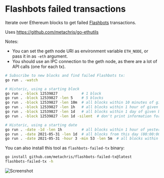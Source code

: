 # Flashbots failed transactions

Iterate over Ethereum blocks to get failed [Flashbots](https://github.com/flashbots/pm) transactions.

Uses https://github.com/metachris/go-ethutils

Notes: 

* You can set the geth node URI as environment variable `ETH_NODE`, or pass it in as `-eth` argument.
* You should use an IPC connection to the geth node, as there are a lot of API calls (one for each tx).

```bash
# Subscribe to new blocks and find failed Flashbots tx:
go run . -watch

# Historic, using a starting block
go run . -block 12539827           # 1 block
go run . -block 12539827 -len 5    # 5 blocks
go run . -block 12539827 -len 10m  # all blocks within 10 minutes of given block
go run . -block 12539827 -len 1h   # all blocks within 1 hour of given block
go run . -block 12539827 -len 1d   # all blocks within 1 day of given block
go run . -block 12539827 -len 1d -silent  # don't print information for every block

# Historic, using a starting date
go run . -date -1d -len 1h         # all blocks within 1 hour of yesterday 00:00:00 (UTC)
go run . -date 2021-05-31 -len 1d  # all blocks from this day (00:00:00 -> 23:59:59 UTC)
go run . -date 2021-05-31 -hour 3 -min 53 -len 5m  # all blocks within 1 hour of given date and time (UTC)
```

You can also install this tool as `flashbots-failed-tx` binary:

```bash
go install github.com/metachris/flashbots-failed-tx@latest
flashbots-failed-tx -h
```


![Screenshot](https://user-images.githubusercontent.com/116939/120549797-532fa500-c3f4-11eb-84fc-1e02d1db4cd6.png)
